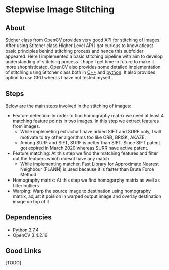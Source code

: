 # Stepwise Image Stitching
## About
[Sticher class](https://docs.opencv.org/master/d2/d8d/classcv_1_1Stitcher.html) from OpenCV provides very good API for stitching of images. After using Stitcher class Higher Level API I got curious to know atleast basic principles behind stitching process and hence this subfolder appeared. Here I implemented a basic stitching pipeline with aim to develop understanding of stitching process. I hope I get time in future to make it more shophisticated. OpenCV also provides some detailed implementation of stitching using Stitcher class both in [C++](https://github.com/opencv/opencv/blob/master/samples/cpp/stitching_detailed.cpp) and [python](https://github.com/opencv/opencv/blob/master/samples/python/stitching_detailed.py). It also provides option to use GPU wheras I have not tested myself. 

## Steps
Below are the main steps involved in the stitching of images:
* Feature detection: In order to find homography matrix we need at least 4 matching feature points in two images. In this step we extract features from images. 
  * While implemeting extractor I have added SIFT and SURF only, I will motivate to try other algorithms too like ORB, BRISK, AKAZE. 
  * Among SURF and SIFT, SURF is better than SIFT. Since SIFT patent got expired in March 2020 whereas SURR have active patent. 
* Feature matching: At this step we find the matching features and filter out the featuers which doesnt have any match
  * While implementing matcher, Fast Library for Approximate Nearest Neighbour (FLANN) is used because it is faster than Brute Force Method
* Homography matrix: At this step we find homogarphy matrix as well as filter outliers 
* Warping: Warp the source image to destination using hompgraphy matrix, adjust it poision in warped output image and overlay destination image on top of it

## Dependencies
* Python 3.7.4
* OpenCV 3.4.2.16

## Good Links
[TODO]
